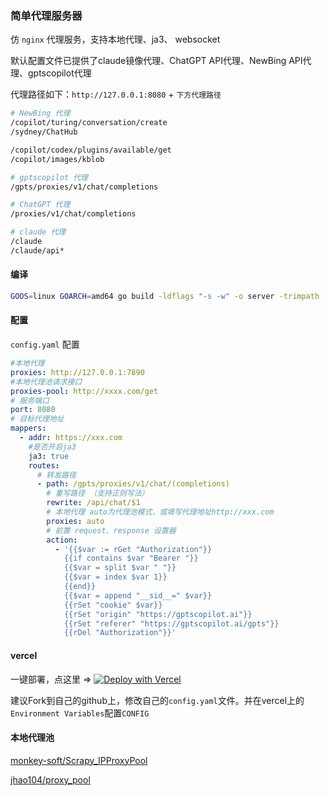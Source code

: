 ### 简单代理服务器

仿 `nginx` 代理服务，支持本地代理、ja3、 websocket

默认配置文件已提供了claude镜像代理、ChatGPT API代理、NewBing API代理、gptscopilot代理

代理路径如下：`http://127.0.0.1:8080` + `下方代理路径`
```bash
# NewBing 代理
/copilot/turing/conversation/create
/sydney/ChatHub

/copilot/codex/plugins/available/get
/copilot/images/kblob

# gptscopilot 代理
/gpts/proxies/v1/chat/completions

# ChatGPT 代理
/proxies/v1/chat/completions

# claude 代理
/claude
/claude/api*
```

#### 编译
```bash
GOOS=linux GOARCH=amd64 go build -ldflags "-s -w" -o server -trimpath
```

#### 配置
`config.yaml` 配置
```yaml
#本地代理
proxies: http://127.0.0.1:7890
#本地代理池请求接口
proxies-pool: http://xxxx.com/get
# 服务端口
port: 8080
# 目标代理地址
mappers:
  - addr: https://xxx.com
    #是否开启ja3
    ja3: true
    routes:
      # 转发路径
      - path: /gpts/proxies/v1/chat/(completions)
        # 重写路径 （支持正则写法）
        rewrite: /api/chat/$1
        # 本地代理 auto为代理池模式，或填写代理地址http://xxx.com
        proxies: auto
        # 前置 request、response 设置器
        action:
          - '{{$var := rGet "Authorization"}}
            {{if contains $var "Bearer "}}
            {{$var = split $var " "}}
            {{$var = index $var 1}}
            {{end}}
            {{$var = append "__sid__=" $var}}
            {{rSet "cookie" $var}}
            {{rSet "origin" "https://gptscopilot.ai"}}
            {{rSet "referer" "https://gptscopilot.ai/gpts"}}
            {{rDel "Authorization"}}'
```
#### vercel
一键部署，点这里 => [![Deploy with Vercel](https://vercel.com/button)](https://vercel.com/new/clone?repository-url=https://github.com/bincooo/single-proxy&repository-name=single-proxy)

建议Fork到自己的github上，修改自己的`config.yaml`文件。并在vercel上的`Environment Variables`配置`CONFIG`


#### 本地代理池

[monkey-soft/Scrapy_IPProxyPool](https://github.com/monkey-soft/Scrapy_IPProxyPool.git)

[jhao104/proxy_pool](https://github.com/jhao104/proxy_pool.git)
